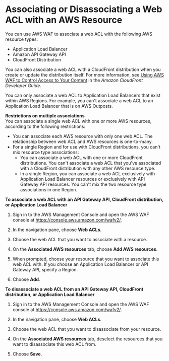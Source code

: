 # Associating or Disassociating a Web ACL with an AWS Resource<a name="web-acl-associating-aws-resource"></a>

You can use AWS WAF to associate a web ACL with the following AWS resource types:
+ Application Load Balancer
+ Amazon API Gateway API
+ CloudFront Distribution

You can also associate a web ACL with a CloudFront distribution when you create or update the distribution itself\. For more information, see [Using AWS WAF to Control Access to Your Content](https://docs.aws.amazon.com/AmazonCloudFront/latest/DeveloperGuide/distribution-web-awswaf.html) in the *Amazon CloudFront Developer Guide*\.

You can only associate a web ACL to Application Load Balancers that exist within AWS Regions\. For example, you can't associate a web ACL to an Application Load Balancer that is on AWS Outposts\.

**Restrictions on multiple associations**  
You can associate a single web ACL with one or more AWS resources, according to the following restrictions:
+ You can associate each AWS resource with only one web ACL\. The relationship between web ACL and AWS resources is one\-to\-many\. 
+ For a single Region and for use with CloudFront distributions, you can't mix resource type associations: 
  + You can associate a web ACL with one or more CloudFront distributions\. You can't associate a web ACL that you've associated with a CloudFront distribution with any other AWS resource type\.
  + In a single Region, you can associate a web ACL exclusively with Application Load Balancer resources or exclusively with API Gateway API resources\. You can't mix the two resource type associations in one Region\. 

**To associate a web ACL with an API Gateway API, CloudFront distribution, or Application Load Balancer**

1. Sign in to the AWS Management Console and open the AWS WAF console at [https://console\.aws\.amazon\.com/wafv2/](https://console.aws.amazon.com/wafv2/)\. 

1. In the navigation pane, choose **Web ACLs**\.

1. Choose the web ACL that you want to associate with a resource\. 

1. On the **Associated AWS resources** tab, choose **Add AWS resources**\.

1. When prompted, choose your resource that you want to associate this web ACL with\. If you choose an Application Load Balancer or API Gateway API, specify a Region\.

1. Choose **Add**\.<a name="web-acl-disassociating-aws-resource-procedure"></a>

**To disassociate a web ACL from an API Gateway API, CloudFront distribution, or Application Load Balancer**

1. Sign in to the AWS Management Console and open the AWS WAF console at [https://console\.aws\.amazon\.com/wafv2/](https://console.aws.amazon.com/wafv2/)\. 

1. In the navigation pane, choose **Web ACLs**\.

1. Choose the web ACL that you want to disassociate from your resource\.

1. On the **Associated AWS resources** tab, deselect the resources that you want to disassociate this web ACL from\.

1. Choose **Save**\.